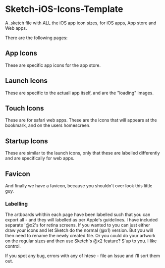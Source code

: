 Sketch-iOS-Icons-Template
=========================

A .sketch file with ALL the iOS app icon sizes, for iOS apps, App store and Web apps.

There are the following pages:

## App Icons
These are specific app icons for the app store.

## Launch Icons
These are specific to the actuall app itself, and are the "loading" images.

## Touch Icons
These are for safari web apps. These are the icons that will appears at the bookmark, and on the users homescreen.

## Startup Icons
These are similar to the launch icons, only that these are labelled differently and are specifically for web apps.

## Favicon
And finally we have a favicon, because you shouldn't over look this little guy.

### Labelling
The artboards whithin each page have been labelled such that you can export all - and they will labelled as per Apple's guidelines.
I have included separate '@x2's for retina screens. If you wanted to you can just either draw your icons and let Sketch do the normal (@x1) version. But you will then need to rename the newly created file.
Or you could do your artwork on the regular sizes and then use Sketch's @x2 feature? S'up to you. I like control.

If you spot any bug, errors with any of htese - file an Issue and i'll sort them out.
